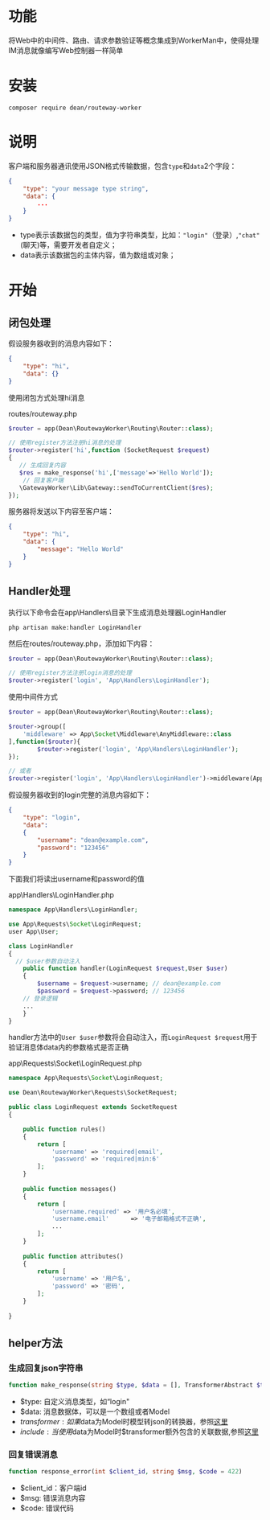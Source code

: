 # 功能
将Web中的中间件、路由、请求参数验证等概念集成到WorkerMan中，使得处理IM消息就像编写Web控制器一样简单

# 安装
`composer require dean/routeway-worker`

# 说明
客户端和服务器通讯使用JSON格式传输数据，包含`type`和`data`2个字段：

```json
{
	"type": "your message type string",
	"data": {
		...
	}
}
```



* type表示该数据包的类型，值为字符串类型，比如：`"login"`（登录）,`"chat"`(聊天)等，需要开发者自定义；
* data表示该数据包的主体内容，值为数组或对象；

# 开始

## 闭包处理

假设服务器收到的消息内容如下：

```json
{
	"type": "hi",
	"data": {}
}
```

使用闭包方式处理hi消息


routes/routeway.php

```php
$router = app(Dean\RoutewayWorker\Routing\Router::class);

// 使用register方法注册hi消息的处理
$router->register('hi',function (SocketRequest $request)
{
   // 生成回复内容
   $res = make_response('hi',['message'=>'Hello World']);
 	// 回复客户端
   \GatewayWorker\Lib\Gateway::sendToCurrentClient($res);
});
```

服务器将发送以下内容至客户端：
```json
{
	"type": "hi",
	"data": {
		"message": "Hello World"
	}
}
```

## Handler处理

执行以下命令会在app\Handlers\目录下生成消息处理器LoginHandler

```php artisan make:handler LoginHandler```

然后在routes/routeway.php，添加如下内容：

```php
$router = app(Dean\RoutewayWorker\Routing\Router::class);

// 使用register方法注册login消息的处理
$router->register('login', 'App\Handlers\LoginHandler');
```

使用中间件方式

```php
$router = app(Dean\RoutewayWorker\Routing\Router::class);

$router->group([
	'middleware' => App\Socket\Middleware\AnyMiddleware::class
],function($router){
		$router->register('login', 'App\Handlers\LoginHandler');
});

// 或者
$router->register('login', 'App\Handlers\LoginHandler')->middleware(App\Socket\Middleware\AnyMiddleware::class)
```

假设服务器收到的login完整的消息内容如下：

```json
{
	"type": "login",
	"data": 
	{
		"username": "dean@example.com",
		"password": "123456"
	}
}
```

下面我们将读出username和password的值

app\Handlers\LoginHandler.php

```php
namespace App\Handlers\LoginHandler;

use App\Requests\Socket\LoginRequest;
user App\User;

class LoginHandler
{
  // $user参数自动注入
	public function handler(LoginRequest $request,User $user) 
	{
		$username = $request->username; // dean@example.com
		$password = $request->password; // 123456
    // 登录逻辑
    ...
	}
}
```

handler方法中的`User $user`参数将会自动注入，而`LoginRequest $request`用于验证消息体data内的参数格式是否正确

app\Requests\Socket\LoginRequest.php

```php
namespace App\Requests\Socket\LoginRequest;

use Dean\RoutewayWorker\Requests\SocketRequest;

public class LoginRequest extends SocketRequest
{

	public function rules() 
	{
        return [
            'username' => 'required|email',
            'password' => 'required|min:6'
        ];
	}
	
	public function messages()
	{
        return [
            'username.required' => '用户名必填',
            'username.email' 	  => '电子邮箱格式不正确',
            ...
        ];
	}
	
	public function attributes()
	{
    	return [
            'username' => '用户名',
            'password' => '密码',
        ];
	}
	
}
```

## helper方法

### 生成回复json字符串

```php
function make_response(string $type, $data = [], TransformerAbstract $transformer = null, $include = null)
```

* $type: 自定义消息类型，如“login"
* $data: 消息数据体，可以是一个数组或者Model
* $transformer: 如果$data为Model时模型转json的转换器，参照[这里](https://fractal.thephpleague.com/transformers/)
* $include: 当使用$data为Model时$transformer额外包含的关联数据,参照[这里](https://fractal.thephpleague.com/transformers/)

### 回复错误消息

```php
function response_error(int $client_id, string $msg, $code = 422)
```

* $client_id：客户端id
* $msg: 错误消息内容
* $code: 错误代码